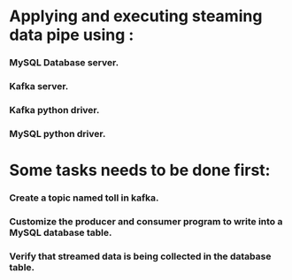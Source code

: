 # Applying and executing  steaming data pipe using :
### MySQL Database server.
### Kafka server.
### Kafka python driver.
### MySQL python driver.
  
  
# Some tasks needs to be done first:
### Create a topic named toll in kafka.
### Customize the producer and consumer program to write into a MySQL database table.
### Verify that streamed data is being collected in the database table.
